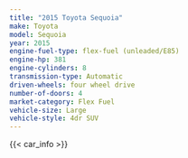 ```yaml
---
title: "2015 Toyota Sequoia"
make: Toyota
model: Sequoia
year: 2015
engine-fuel-type: flex-fuel (unleaded/E85)
engine-hp: 381
engine-cylinders: 8
transmission-type: Automatic
driven-wheels: four wheel drive
number-of-doors: 4
market-category: Flex Fuel
vehicle-size: Large
vehicle-style: 4dr SUV
---
```


{{< car_info >}}
